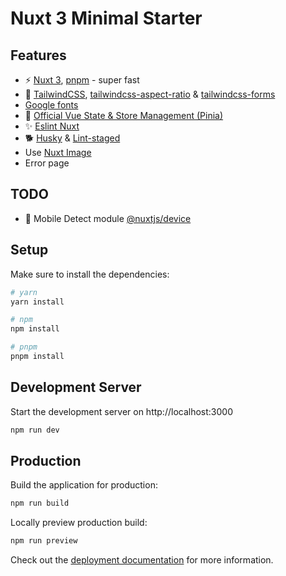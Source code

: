 # Nuxt 3 Minimal Starter

## Features

* ⚡️ [Nuxt 3](https://github.com/nuxt/nuxt), [pnpm](https://pnpm.io/) - super fast
* 🌊 [TailwindCSS](https://tailwindcss.com/), [tailwindcss-aspect-ratio](https://github.com/tailwindlabs/tailwindcss-aspect-ratio) & [tailwindcss-forms](https://github.com/tailwindlabs/tailwindcss-forms)
* [Google fonts](https://github.com/nuxt-community/google-fonts-module)
* 🍍 [Official Vue State & Store Management (Pinia)](https://pinia.vuejs.org/)
* ✨ [Eslint Nuxt](https://github.com/nuxt/eslint-config)
* 🐕 [Husky](https://github.com/typicode/husky) & [Lint-staged](https://github.com/okonet/lint-staged)
* Use [Nuxt Image](https://github.com/nuxt/image#readme)
* Error page


## TODO

* 📱 Mobile Detect module [@nuxtjs/device](https://www.npmjs.com/package/@nuxtjs/device/v/3.0.0?activeTab=readme)

## Setup

Make sure to install the dependencies:

```bash
# yarn
yarn install

# npm
npm install

# pnpm
pnpm install
```

## Development Server

Start the development server on http://localhost:3000

```bash
npm run dev
```

## Production

Build the application for production:

```bash
npm run build
```

Locally preview production build:

```bash
npm run preview
```

Check out the [deployment documentation](https://nuxt.com/docs/getting-started/deployment) for more information.
